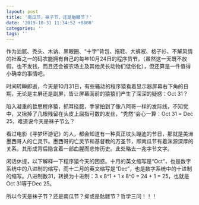 ```yaml
---
layout: post
title: '南瓜节，袜子节，还是骷髅节？'
date: '2019-10-31 11:34:52 +0800'
categories: ''
tags: ''
---
```


作为油腻、秃头、木讷、黑眼圈、“十字”背包、拖鞋、大裤衩、格子衫、不解风情的社畜之一的码农能拥有自己的每年10月24日的程序员节，（虽然这一天既不放假，也不发钱，而且还会被农场主及其他灵长动物们低俗化），但还算是一件值得小确幸的事情吧。



时间转瞬即逝，今天是10月31日，有些骚动的程序猿看着显示器屏幕右下角的日期，无论是主屏还是副屏，皆让屏幕面前的猿猿们产生了深深的疑惑：Oct 31？



陷入凝重的哲思程序猿，抓耳挠腮，手掌拍到了像八阿哥一样的发际线，不知觉中，又揪掉了几根残留在头皮上屈指可数的发丝，“秃然”会心一算：Oct 31 = Dec 25，难道说今天是袜子节么？



看过电影《寻梦环游记》的人，都会知道有一种真正坟头蹦迪的节日，那就是美洲墨西哥人的亡灵节。墨西哥的亡灵节和基督教的万圣节，即南瓜节有着渊源深厚的关系，其形成背后隐含着一部血腥而悲惨历史。此处略去一兆字节文字。



闲话休提，以下解释一下程序猿今天的困惑。十月的英文缩写是“Oct”，也是数字系统中的八进制的缩写，而十二月的英文缩写是“Dec”，也是数字系统中的十进制的缩写。八进制数31，转换为十进制：3 x 8^1 + 1 x 8^0 = 24 + 1 = 25，也就是Oct 31等于Dec 25。



所以今天是袜子节？还是南瓜节？抑或是骷髅节？哲学三问！！！
